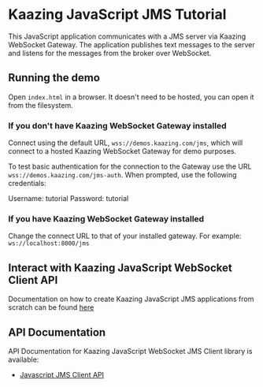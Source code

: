 # Kaazing JavaScript JMS Tutorial

This JavaScript application communicates with a JMS server via Kaazing WebSocket Gateway. The application publishes text messages to the server and listens for the messages from the broker over WebSocket.

## Running the demo

Open `index.html` in a browser. It doesn't need to be hosted, you can open it from the filesystem.

### If you don't have Kaazing WebSocket Gateway installed

Connect using the default URL, `wss://demos.kaazing.com/jms`, which will connect to a hosted Kaazing WebSocket Gateway for demo purposes.

To test basic authentication for the connection to the Gateway use the URL `wss://demos.kaazing.com/jms-auth`. When prompted, use the following credentials:

Username: tutorial
Password: tutorial

### If you have Kaazing WebSocket Gateway installed

Change the connect URL to that of your installed gateway. For example: `ws://localhost:8000/jms`

## Interact with Kaazing JavaScript WebSocket Client API

Documentation on how to create Kaazing JavaScript JMS applications from scratch can be found [here](http://kaazing.com/doc/5.0/jms_client_docs/dev-js/o_dev_js.html)

## API Documentation

API Documentation for Kaazing JavaScript WebSocket JMS Client library is available:

* [Javascript JMS Client API](https://kaazing.com/doc/5.0/jms_client_docs/apidoc/client/javascript/jms/index.html?JmsConnectionFactory)
